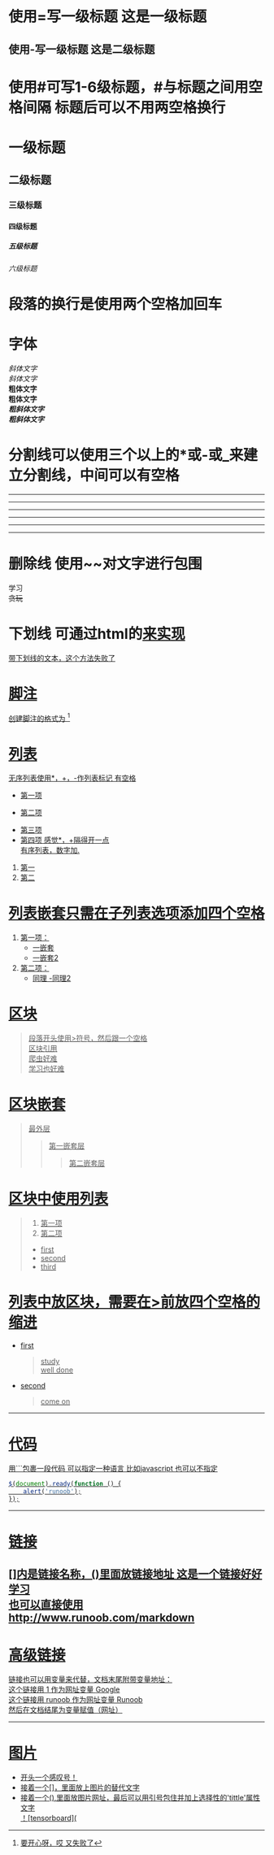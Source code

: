使用=写一级标题 这是一级标题  
========================  
使用-写一级标题 这是二级标题
----------------------
# 使用#可写1-6级标题，#与标题之间用空格间隔 标题后可以不用两空格换行
# 一级标题  
## 二级标题
### 三级标题
#### 四级标题
##### 五级标题
###### 六级标题
# 段落的换行是使用两个空格加回车  
# 字体
*斜体文字*  
_斜体文字_  
**粗体文字**  
__粗体文字__  
***粗斜体文字***  
___粗斜体文字___  
# 分割线可以使用三个以上的*或-或_来建立分割线，中间可以有空格
--------------------
************
_______________
* * * *
- - - - 
_ _ _ _
# 删除线 使用~~对文字进行包围
学习  
~~贪玩~~  
# 下划线 可通过html的<u>来实现  
<u>带下划线的文本，这个方法失败了</u>
# 脚注
创建脚注的格式为 [^happy]  
[^happy]: 要开心呀，哎 又失败了  
# 列表
无序列表使用*，+，-作列表标记 有空格
* 第一项
+ 第二项
- 第三项
- 第四项 感觉*，+隔得开一点  
有序列表，数字加.   
1. 第一  
2. 第二  
# 列表嵌套只需在子列表选项添加四个空格  
1. 第一项：  
    - 一嵌套
    - 一嵌套2
2. 第二项：  
    - 同理
    -同理2
# 区块
> 段落开头使用>符号，然后跟一个空格  
> 区块引用  
> 爬虫好难  
> 学习也好难  
# 区块嵌套
> 最外层  
>> 第一嵌套层
>>> 第二嵌套层
# 区块中使用列表
> 1. 第一项  
> 2. 第二项  
> + first
> + second
> + third
# 列表中放区块，需要在>前放四个空格的缩进
* first
    > study  
    > well done
* second
    > come on
****************
# 代码
用```包裹一段代码 可以指定一种语言 比如javascript 也可以不指定
```javascript
$(document).ready(function () {
    alert('runoob');
});
```
****
# 链接
[]内是链接名称，()里面放链接地址
这是一个链接[好好学习](http://www.runoob.com)  
也可以直接使用<http://www.runoob.com/markdown>
-------
# 高级链接
链接也可以用变量来代替，文档末尾附带变量地址：  
这个链接用 1 作为网址变量 [Google][1]  
这个链接用 runoob 作为网址变量 [Runoob][runoob]  
然后在文档结尾为变量赋值（网址）

[1]:http://www.google.com  
[runoob]:http://www.runoob.com
****
# 图片
* 开头一个感叹号！  
* 接着一个[]，里面放上图片的替代文字  
* 接着一个(),里面放图片网址，最后可以用引号包住并加上选择性的'tittle'属性文字  
！[tensorboard](
